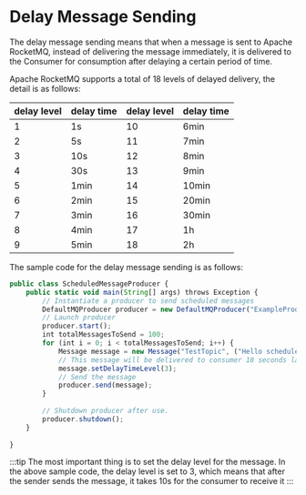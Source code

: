 # Delay Message Sending

The delay message sending means that when a message is sent to Apache RocketMQ, instead of delivering the message immediately, it is delivered to the Consumer for consumption after delaying a certain period of time.

Apache RocketMQ supports a total of 18 levels of delayed delivery, the detail is as follows:

| delay level | delay time | delay level | delay time |
|-------------------|------|-------------------|-------|
| 1                 | 1s   | 10                | 6min  |
| 2                 | 5s   | 11                | 7min  |
| 3                 | 10s  | 12                | 8min  |
| 4                 | 30s  | 13                | 9min  |
| 5                 | 1min | 14                | 10min |
| 6                 | 2min | 15                | 20min |
| 7                 | 3min | 16                | 30min |
| 8                 | 4min | 17                | 1h    |
| 9                 | 5min | 18                | 2h    |

The sample code for the delay message sending is as follows:

```javascript {10,11}
public class ScheduledMessageProducer {
    public static void main(String[] args) throws Exception {
        // Instantiate a producer to send scheduled messages
        DefaultMQProducer producer = new DefaultMQProducer("ExampleProducerGroup");
        // Launch producer
        producer.start();
        int totalMessagesToSend = 100;
        for (int i = 0; i < totalMessagesToSend; i++) {
            Message message = new Message("TestTopic", ("Hello scheduled message " + i).getBytes());
            // This message will be delivered to consumer 10 seconds later.
            message.setDelayTimeLevel(3);
            // Send the message
            producer.send(message);
        }
        
        // Shutdown producer after use.
        producer.shutdown();
    }
    
}
```
:::tip
The most important thing is to set the delay level for the message. In the above sample code, the delay level is set to 3, which means that after the sender sends the message, it takes 10s for the consumer to receive it
:::